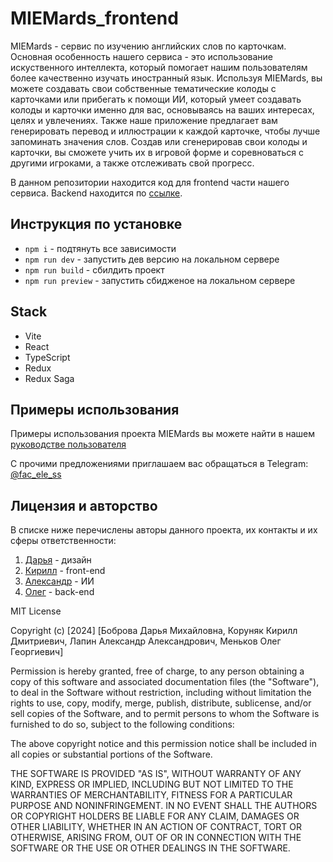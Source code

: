 # MIEMards_frontend

MIEMards - сервис по изучению английских слов по карточкам. Основная особенность нашего сервиса - это использование искуственного интеллекта, который помогает нашим пользователям более качественно изучать иностранный язык. Используя MIEMards, вы можете создавать свои собственные тематические колоды с карточками или прибегать к помощи ИИ, который умеет создавать колоды и карточки именно для вас, основываясь на ваших интересах, целях и увлечениях. Также наше приложение предлагает вам генерировать перевод и иллюстрации к каждой карточке, чтобы лучше запоминать значения слов. Создав или сгенерировав свои колоды и карточки, вы сможете учить их в игровой форме и соревноваться с другими игроками, а также отслеживать свой прогресс.

В данном репозитории находится код для frontend части нашего сервиса. Backend находится по [ссылке](https://github.com/olegmenkov/MIEMards_backend).

## Инструкция по установке

-   `npm i` - подтянуть все зависимости
-   `npm run dev` - запустить дев версию на локальном сервере
-   `npm run build` - сбилдить проект
-   `npm run preview` - запустить сбидженое на локальном сервере

## Stack

-   Vite
-   React
-   TypeScript
-   Redux
-   Redux Saga

## Примеры использования

Примеры использования проекта MIEMards вы можете найти в нашем [руководстве пользователя](https://docs.google.com/document/d/11Q4lg1675mnOO6pmb2SldNC3Sfv87io6q4iJpIS47mw/edit)

С прочими предложениями приглашаем вас обращаться в Telegram: [@fac_ele_ss](https://t.me/fac_ele_ss 'Telegram')

## Лицензия и авторство

В списке ниже перечислены авторы данного проекта, их контакты и их сферы ответственности:

1. [Дарья](https://t.me/d_a_r_i_u_s_s 'Telegram') - дизайн
2. [Кирилл](https://t.me/fac_ele_ss 'Telegram') - front-end
3. [Александр](https://t.me/sanek_lapin 'Telegram') - ИИ
4. [Олег](https://t.me/olegmenkov 'Telegram') - back-end

MIT License

Copyright (c) [2024] [Боброва Дарья Михайловна, Коруняк Кирилл Дмитриевич, Лапин Александр Александрович, Меньков Олег Георгиевич]

Permission is hereby granted, free of charge, to any person obtaining a copy
of this software and associated documentation files (the "Software"), to deal
in the Software without restriction, including without limitation the rights
to use, copy, modify, merge, publish, distribute, sublicense, and/or sell
copies of the Software, and to permit persons to whom the Software is
furnished to do so, subject to the following conditions:

The above copyright notice and this permission notice shall be included in all
copies or substantial portions of the Software.

THE SOFTWARE IS PROVIDED "AS IS", WITHOUT WARRANTY OF ANY KIND, EXPRESS OR
IMPLIED, INCLUDING BUT NOT LIMITED TO THE WARRANTIES OF MERCHANTABILITY,
FITNESS FOR A PARTICULAR PURPOSE AND NONINFRINGEMENT. IN NO EVENT SHALL THE
AUTHORS OR COPYRIGHT HOLDERS BE LIABLE FOR ANY CLAIM, DAMAGES OR OTHER
LIABILITY, WHETHER IN AN ACTION OF CONTRACT, TORT OR OTHERWISE, ARISING FROM,
OUT OF OR IN CONNECTION WITH THE SOFTWARE OR THE USE OR OTHER DEALINGS IN THE
SOFTWARE.
